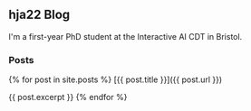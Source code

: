 ---
---
## hja22 Blog

I'm a first-year PhD student at the Interactive AI CDT in Bristol.

### Posts

{% for post in site.posts %}
  [{{ post.title }}]({{ post.url }})

  {{ post.excerpt }}
{% endfor %}
